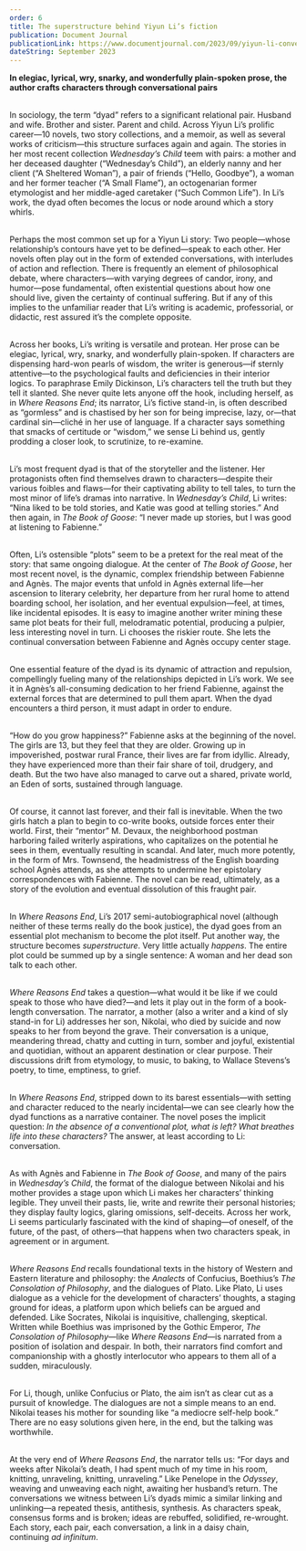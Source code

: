 ```yaml
---
order: 6
title: The superstructure behind Yiyun Li’s fiction
publication: Document Journal
publicationLink: https://www.documentjournal.com/2023/09/yiyun-li-conversation-superstructure-fiction-writer/
dateString: September 2023
---
```

**In elegiac, lyrical, wry, snarky, and wonderfully plain-spoken prose, the author crafts characters through conversational pairs <br><br>**

In sociology, the term “dyad” refers to a significant relational pair. Husband and wife. Brother and sister. Parent and child. Across Yiyun Li’s prolific career—10 novels, two story collections, and a memoir, as well as several works of criticism—this structure surfaces again and again. The stories in her most recent collection *Wednesday’s Child* teem with pairs: a mother and her deceased daughter (“Wednesday’s Child”), an elderly nanny and her client (“A Sheltered Woman”), a pair of friends (“Hello, Goodbye”), a woman and her former teacher (“A Small Flame”), an octogenarian former etymologist and her middle-aged caretaker (“Such Common Life”). In Li’s work, the dyad often becomes the locus or node around which a story whirls.<br><br>

Perhaps the most common set up for a Yiyun Li story: Two people—whose relationship’s contours have yet to be defined—speak to each other. Her novels often play out in the form of extended conversations, with interludes of action and reflection. There is frequently an element of philosophical debate, where characters—with varying degrees of candor, irony, and humor—pose fundamental, often existential questions about how one should live, given the certainty of continual suffering. But if any of this implies to the unfamiliar reader that Li’s writing is academic, professorial, or didactic, rest assured it’s the complete opposite.<br><br>

Across her books, Li’s writing is versatile and protean. Her prose can be elegiac, lyrical, wry, snarky, and wonderfully plain-spoken. If characters are dispensing hard-won pearls of wisdom, the writer is generous—if sternly attentive—to the psychological faults and deficiencies in their interior logics. To paraphrase Emily Dickinson, Li’s characters tell the truth but they tell it slanted. She never quite lets anyone off the hook, including herself, as in *Where Reasons End*; its narrator, Li’s fictive stand-in, is often described as “gormless” and is chastised by her son for being imprecise, lazy, or—that cardinal sin—cliché in her use of language. If a character says something that smacks of certitude or “wisdom,” we sense Li behind us, gently prodding a closer look, to scrutinize, to re-examine.<br><br>

Li’s most frequent dyad is that of the storyteller and the listener. Her protagonists often find themselves drawn to characters—despite their various foibles and flaws—for their captivating ability to tell tales, to turn the most minor of life’s dramas into narrative. In *Wednesday’s Child*, Li writes: “Nina liked to be told stories, and Katie was good at telling stories.” And then again, in *The Book of Goose*: “I never made up stories, but I was good at listening to Fabienne.”<br><br>

Often, Li’s ostensible “plots” seem to be a pretext for the real meat of the story: that same ongoing dialogue. At the center of *The Book of Goose*, her most recent novel, is the dynamic, complex friendship between Fabienne and Agnès. The major events that unfold in Agnès external life—her ascension to literary celebrity, her departure from her rural home to attend boarding school, her isolation, and her eventual expulsion—feel, at times, like incidental episodes. It is easy to imagine another writer mining these same plot beats for their full, melodramatic potential, producing a pulpier, less interesting novel in turn. Li chooses the riskier route. She lets the continual conversation between Fabienne and Agnès occupy center stage.<br><br>

One essential feature of the dyad is its dynamic of attraction and repulsion, compellingly fueling many of the relationships depicted in Li’s work. We see it in Agnès’s all-consuming dedication to her friend Fabienne, against the external forces that are determined to pull them apart. When the dyad encounters a third person, it must adapt in order to endure.<br><br>

“How do you grow happiness?” Fabienne asks at the beginning of the novel. The girls are 13, but they feel that they are older. Growing up in impoverished, postwar rural France, their lives are far from idyllic. Already, they have experienced more than their fair share of toil, drudgery, and death. But the two have also managed to carve out a shared, private world, an Eden of sorts, sustained through language.<br><br>

Of course, it cannot last forever, and their fall is inevitable. When the two girls hatch a plan to begin to co-write books, outside forces enter their world. First, their “mentor” M. Devaux, the neighborhood postman harboring failed writerly aspirations, who capitalizes on the potential he sees in them, eventually resulting in scandal. And later, much more potently, in the form of Mrs. Townsend, the headmistress of the English boarding school Agnès attends, as she attempts to undermine her epistolary correspondences with Fabienne. The novel can be read, ultimately, as a story of the evolution and eventual dissolution of this fraught pair.<br><br>

In *Where Reasons End*, Li’s 2017 semi-autobiographical novel (although neither of these terms really do the book justice), the dyad goes from an essential plot mechanism to become the plot itself. Put another way, the structure becomes *superstructure*. Very little actually *happens*. The entire plot could be summed up by a single sentence: A woman and her dead son talk to each other.<br><br>

*Where Reasons End* takes a question—what would it be like if we could speak to those who have died?—and lets it play out in the form of a book-length conversation. The narrator, a mother (also a writer and a kind of sly stand-in for Li) addresses her son, Nikolai, who died by suicide and now speaks to her from beyond the grave. Their conversation is a unique, meandering thread, chatty and cutting in turn, somber and joyful, existential and quotidian, without an apparent destination or clear purpose. Their discussions drift from etymology, to music, to baking, to Wallace Stevens’s poetry, to time, emptiness, to grief.<br><br>

In *Where Reasons End*, stripped down to its barest essentials—with setting and character reduced to the nearly incidental—we can see clearly how the dyad functions as a narrative container. The novel poses the implicit question: *In the absence of a conventional plot, what is left? What breathes life into these characters?* The answer, at least according to Li: conversation.<br><br>

As with Agnès and Fabienne in *The Book of Goose*, and many of the pairs in *Wednesday’s Child*, the format of the dialogue between Nikolai and his mother provides a stage upon which Li makes her characters’ thinking legible. They unveil their pasts, lie, write and rewrite their personal histories; they display faulty logics, glaring omissions, self-deceits. Across her work, Li seems particularly fascinated with the kind of shaping—of oneself, of the future, of the past, of others—that happens when two characters speak, in agreement or in argument.<br><br>

*Where Reasons End* recalls foundational texts in the history of Western and Eastern literature and philosophy: the *Analects* of Confucius, Boethius’s *The Consolation of Philosophy*, and the dialogues of Plato. Like Plato, Li uses dialogue as a vehicle for the development of characters’ thoughts, a staging ground for ideas, a platform upon which beliefs can be argued and defended. Like Socrates, Nikolai is inquisitive, challenging, skeptical. Written while Boethius was imprisoned by the Gothic Emperor, *The Consolation of Philosophy*—like *Where Reasons End*—is narrated from a position of isolation and despair. In both, their narrators find comfort and companionship with a ghostly interlocutor who appears to them all of a sudden, miraculously.<br><br>

For Li, though, unlike Confucius or Plato, the aim isn’t as clear cut as a pursuit of knowledge. The dialogues are not a simple means to an end. Nikolai teases his mother for sounding like “a mediocre self-help book.” There are no easy solutions given here, in the end, but the talking was worthwhile.<br><br>

At the very end of *Where Reasons End*, the narrator tells us: “For days and weeks after Nikolai’s death, I had spent much of my time in his room, knitting, unraveling, knitting, unraveling.” Like Penelope in the *Odyssey*, weaving and unweaving each night, awaiting her husband’s return. The conversations we witness between Li’s dyads mimic a similar linking and unlinking—a repeated thesis, antithesis, synthesis. As characters speak, consensus forms and is broken; ideas are rebuffed, solidified, re-wrought. Each story, each pair, each conversation, a link in a daisy chain, continuing *ad infinitum*.<br><br>
